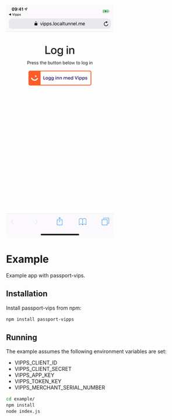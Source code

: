 ![](Screengrab.gif)
# Example

Example app with passport-vips.

## Installation

Install passport-vips from npm:

```bash
npm install passport-vipps
```

## Running
The example assumes the following environment variables are set:

* VIPPS_CLIENT_ID
* VIPPS_CLIENT_SECRET
* VIPPS_APP_KEY
* VIPPS_TOKEN_KEY
* VIPPS_MERCHANT_SERIAL_NUMBER

```bash
cd example/
npm install
node index.js
```

